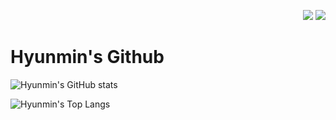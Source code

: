<p align=right>
    <a href="https://hits.seeyoufarm.com">
        <img src="https://hits.seeyoufarm.com/api/count/incr/badge.svg?url=https%3A%2F%2Fgithub.com%2Fhyunmin0317&count_bg=%2391A8D2&title_bg=%23555555&icon=github.svg&icon_color=%23E7E7E7&title=hits&edge_flat=false"/></a>
    <img src="https://img.shields.io/github/followers/hyunmin0317?style=social"> 
</p>

# Hyunmin's Github

![Hyunmin's GitHub stats](https://github-readme-stats.vercel.app/api?username=hyunmin0317&show_icons=true&title_color=FFFFFF&icon_color=FFFFFF&bg_color=91A8D2&text_color=FFFFFF)

![Hyunmin's Top Langs](https://github-readme-stats.vercel.app/api/top-langs/?username=hyunmin0317&layout=compact&hide=tcl,powershell&langs_count=8&bg_color=91A8D2&title_color=FFFFFF&text_color=FFFFFF)
